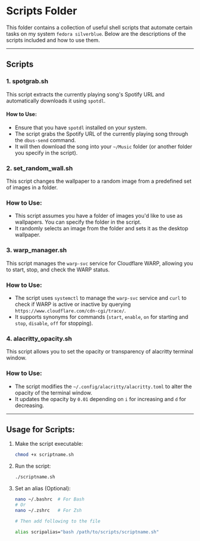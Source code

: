 # Scripts Folder

This folder contains a collection of useful shell scripts that automate certain tasks on my system `fedora silverblue`. Below are the descriptions of the scripts included and how to use them.

---

## Scripts

### 1. **spotgrab.sh**

This script extracts the currently playing song's Spotify URL and automatically downloads it using `spotdl`.

#### How to Use:

- Ensure that you have `spotdl` installed on your system.
- The script grabs the Spotify URL of the currently playing song through the `dbus-send` command.
- It will then download the song into your `~/Music` folder (or another folder you specify in the script).

### 2. **set_random_wall.sh**

This script changes the wallpaper to a random image from a predefined set of images in a folder.

### How to Use:

- This script assumes you have a folder of images you'd like to use as wallpapers. You can specify the folder in the script.
- It randomly selects an image from the folder and sets it as the desktop wallpaper.

### 3. **warp_manager.sh**

This script manages the `warp-svc` service for Cloudflare WARP, allowing you to start, stop, and check the WARP status.

### How to Use:

- The script uses `systemctl` to manage the `warp-svc` service and `curl` to check if WARP is active or inactive by querying `https://www.cloudflare.com/cdn-cgi/trace/`.
- It supports synonyms for commands (`start`, `enable`, `on` for starting and `stop`, `disable`, `off` for stopping).

### 4. **alacritty_opacity.sh**

This script allows you to set the opacity or transparency of alacritty terminal window.

### How to Use:

- The script modifies the `~/.config/alacritty/alacritty.toml` to alter the opacity of the terminal window.
- It updates the opacity by `0.01` depending on `i` for increasing and `d` for decreasing.

---

## Usage for Scripts:

1. Make the script executable:
   ```bash
   chmod +x scriptname.sh
   ```
2. Run the script:
   ```bash
   ./scriptname.sh
   ```
3. Set an alias (Optional):

   ```bash
   nano ~/.bashrc  # For Bash
   # Or
   nano ~/.zshrc   # For Zsh

   # Then add following to the file

   alias scripalias="bash /path/to/scripts/scriptname.sh"
   ```
